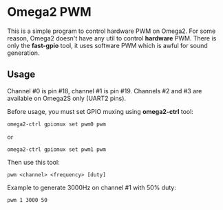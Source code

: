 # Omega2 PWM
This is a simple program to control hardware PWM on Omega2. For some reason, Omega2 doesn't have any util to control **hardware** PWM. There is only the **fast-gpio** tool, it uses software PWM which is awful for sound generation.


## Usage

Channel #0 is pin #18, channel #1 is pin #19. Channels #2 and #3 are available on Omega2S only (UART2 pins).

Before usage, you must set GPIO muxing using **omega2-ctrl** tool:

    omega2-ctrl gpiomux set pwm0 pwm
    
or

    omega2-ctrl gpiomux set pwm1 pwm

Then use this tool:

    pwm <channel> <frequency> [duty]

Example to generate 3000Hz on channel #1 with 50% duty:

    pwm 1 3000 50
    
